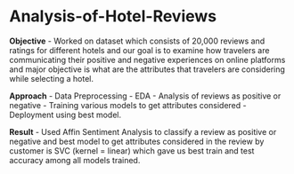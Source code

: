 # Analysis-of-Hotel-Reviews

**Objective** - Worked on dataset which consists of 20,000 reviews and ratings for different hotels and our goal is to examine how travelers are communicating their positive and negative experiences on online platforms and major objective is what are the attributes that travelers are considering while selecting a hotel.

**Approach** - Data Preprocessing - EDA - Analysis of reviews as positive or negative - Training various models to get attributes considered - Deployment using best model.

**Result** - Used Affin Sentiment Analysis to classify a review as positive or negative and best model to get attributes considered in the review by customer is SVC (kernel = linear) which gave us best train and test accuracy among all models trained.
